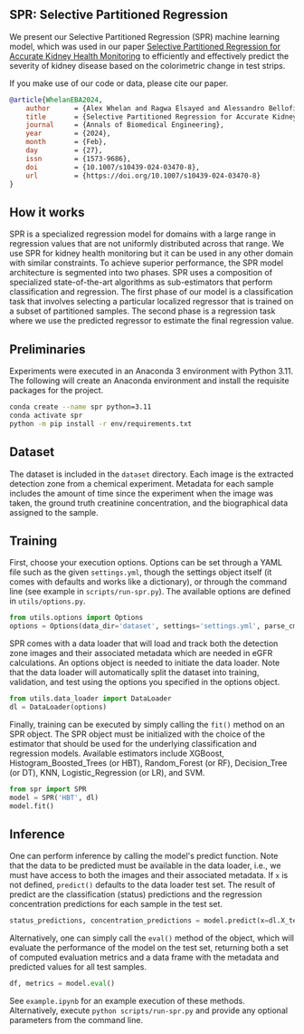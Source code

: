 ## SPR: Selective Partitioned Regression

We present our Selective Partitioned Regression (SPR) machine learning model, which was used in our paper [Selective Partitioned Regression for Accurate Kidney Health Monitoring](https://link.springer.com/article/10.1007/s10439-024-03470-8) to efficiently and effectively predict the severity of kidney disease based on the colorimetric change in test strips.

If you make use of our code or data, please cite our paper.

```bibtex
@article{WhelanEBA2024,
    author      = {Alex Whelan and Ragwa Elsayed and Alessandro Bellofiore and David C. Anastasiu},
    title       = {Selective Partitioned Regression for Accurate Kidney Health Monitoring},
    journal     = {Annals of Biomedical Engineering},
    year        = {2024},
    month       = {Feb},
    day         = {27},
    issn        = {1573-9686},
    doi         = {10.1007/s10439-024-03470-8},
    url         = {https://doi.org/10.1007/s10439-024-03470-8}
}
```

## How it works

SPR is a specialized regression model for domains with a large range in regression values that are not uniformly distributed across that range. We use SPR for kidney health monitoring but it can be used in any other domain with similar constraints. To achieve superior performance, the SPR model architecture is segmented into two phases. SPR uses a composition of specialized state-of-the-art algorithms as sub-estimators that perform classification and regression. The first phase of our model is a classification task that involves selecting a particular localized regressor that is trained on a subset of partitioned samples. The second phase is a regression task where we use the predicted regressor to estimate the final regression value.


## Preliminaries

Experiments were executed in an Anaconda 3 environment with Python 3.11. The following will create an Anaconda environment and install the requisite packages for the project.

```bash
conda create --name spr python=3.11
conda activate spr
python -m pip install -r env/requirements.txt
```

## Dataset

The dataset is included in the `dataset` directory. Each image is the extracted detection zone from a chemical experiment. Metadata for each sample includes the amount of time since the experiment when the image was taken, the ground truth creatinine concentration, and the biographical data assigned to the sample. 

## Training

First, choose your execution options. Options can be set through a YAML file such as the given `settings.yml`, though the settings object itself (it comes with defaults and works like a dictionary), or through the command line (see example in `scripts/run-spr.py`). The available options are defined in `utils/options.py`.

```python
from utils.options import Options
options = Options(data_dir='dataset', settings='settings.yml', parse_cmdline=False)
```

SPR comes with a data loader that will load and track both the detection zone images and their associated metadata which are needed in eGFR calculations. An options object is needed to initiate the data loader. Note that the data loader will automatically split the dataset into training, validation, and test using the options you specified in the options object.

```python
from utils.data_loader import DataLoader
dl = DataLoader(options)
```

Finally, training can be executed by simply calling the `fit()` method on an SPR object. The SPR object must be initialized with the choice of the estimator that should be used for the underlying classification and regression models. Available estimators include XGBoost, Histogram_Boosted_Trees (or HBT), Random_Forest (or RF), Decision_Tree (or DT), KNN, Logistic_Regression (or LR), and SVM.

```python
from spr import SPR
model = SPR('HBT', dl)
model.fit()
```

## Inference

One can perform inference by calling the model's predict function. Note that the data to be predicted must be available in the data loader, i.e., we must have access to both the images and their associated metadata. If `x` is not defined, `predict()` defaults to the data loader test set. The result of predict are the classification (status) predictions and the regression concentration predictions for each sample in the test set.

```python
status_predictions, concentration_predictions = model.predict(x=dl.X_test)
```

Alternatively, one can simply call the `eval()` method of the object, which will evaluate the performance of the model on the test set, returning both a set of computed evaluation metrics and a data frame with the metadata and predicted values for all test samples.

```python
df, metrics = model.eval()
```

See `example.ipynb` for an example execution of these methods. Alternatively, execute `python scripts/run-spr.py` and provide any optional parameters from the command line.